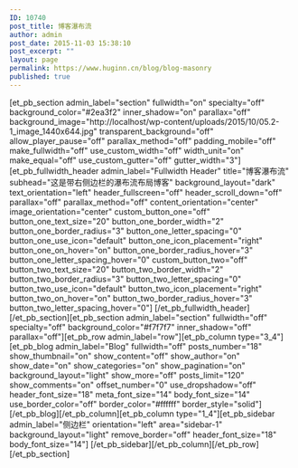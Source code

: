 ```yaml
---
ID: 10740
post_title: 博客瀑布流
author: admin
post_date: 2015-11-03 15:38:10
post_excerpt: ""
layout: page
permalink: https://www.huginn.cn/blog/blog-masonry
published: true
---
```

[et_pb_section admin_label="section" fullwidth="on" specialty="off" background_color="#2ea3f2" inner_shadow="on" parallax="off" background_image="http://localhost/wp-content/uploads/2015/10/05.2-1_image_1440x644.jpg" transparent_background="off" allow_player_pause="off" parallax_method="off" padding_mobile="off" make_fullwidth="off" use_custom_width="off" width_unit="on" make_equal="off" use_custom_gutter="off" gutter_width="3"][et_pb_fullwidth_header admin_label="Fullwidth Header" title="博客瀑布流" subhead="这是带右侧边栏的瀑布流布局博客" background_layout="dark" text_orientation="left" header_fullscreen="off" header_scroll_down="off" parallax="off" parallax_method="off" content_orientation="center" image_orientation="center" custom_button_one="off" button_one_text_size="20" button_one_border_width="2" button_one_border_radius="3" button_one_letter_spacing="0" button_one_use_icon="default" button_one_icon_placement="right" button_one_on_hover="on" button_one_border_radius_hover="3" button_one_letter_spacing_hover="0" custom_button_two="off" button_two_text_size="20" button_two_border_width="2" button_two_border_radius="3" button_two_letter_spacing="0" button_two_use_icon="default" button_two_icon_placement="right" button_two_on_hover="on" button_two_border_radius_hover="3" button_two_letter_spacing_hover="0"] [/et_pb_fullwidth_header][/et_pb_section][et_pb_section admin_label="section" fullwidth="off" specialty="off" background_color="#f7f7f7" inner_shadow="off" parallax="off"][et_pb_row admin_label="row"][et_pb_column type="3_4"][et_pb_blog admin_label="Blog" fullwidth="off" posts_number="18" show_thumbnail="on" show_content="off" show_author="on" show_date="on" show_categories="on" show_pagination="on" background_layout="light" show_more="off" posts_limit="120" show_comments="on" offset_number="0" use_dropshadow="off" header_font_size="18" meta_font_size="14" body_font_size="14" use_border_color="off" border_color="#ffffff" border_style="solid"] [/et_pb_blog][/et_pb_column][et_pb_column type="1_4"][et_pb_sidebar admin_label="侧边栏" orientation="left" area="sidebar-1" background_layout="light" remove_border="off" header_font_size="18" body_font_size="14"] [/et_pb_sidebar][/et_pb_column][/et_pb_row][/et_pb_section]